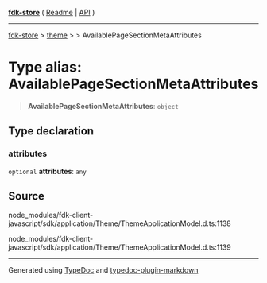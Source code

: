 [**fdk-store**](../../../README.md) ( [Readme](../../../README.md) \| [API](../../../API.md) )

---

[fdk-store](../../../API.md) > [theme](../../README.md) > [<internal>](../README.md) > AvailablePageSectionMetaAttributes

# Type alias: AvailablePageSectionMetaAttributes

> **AvailablePageSectionMetaAttributes**: `object`

## Type declaration

### attributes

`optional` **attributes**: `any`

## Source

node_modules/fdk-client-javascript/sdk/application/Theme/ThemeApplicationModel.d.ts:1138

node_modules/fdk-client-javascript/sdk/application/Theme/ThemeApplicationModel.d.ts:1139

---

Generated using [TypeDoc](https://typedoc.org/) and [typedoc-plugin-markdown](https://www.npmjs.com/package/typedoc-plugin-markdown)
